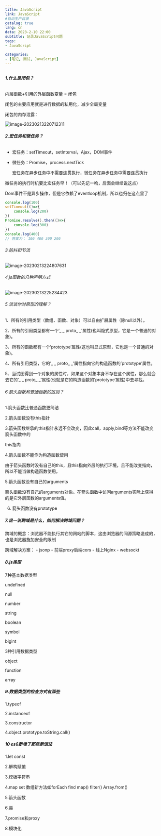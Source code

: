 ```yaml
---
title: JavaScript
link: JavaScript
#自动生产目录
catalog: true
lang: cn
data: 2023-2-10 22:00
subtitle: 记录JavaScript问题
tags:
- JavaScript

categories:
- [笔记, 面试, JavaScript]
---
```

##
###### **1.什么是闭包？**

内层函数+引用的外层函数变量 = 闭包

闭包的主要应用就是进行数据的私用化，减少全局变量

闭包的内存泄露：

![image-20230213220712311](https://cdn.jsdelivr.net/gh/147cai/blog-cdn/note/image-20230213220712311.png)

###### **2.宏任务和微任务？**

- 宏任务：setTimeout，setInterval，Ajax，DOM事件

- 微任务：Promise，process.nextTick

  宏任务在异步任务中不需要连贯执行，微任务在异步任务中需要连贯执行

微任务的执行时机要比宏任务早！（可以先记一哈，后面会继续说这点）

Dom事件不是异步操作，但是它依赖了eventloop机制，所以也归在这点里了

```js
console.log(100)
setTimeout(()=>{
    console.log(200)
})
Promise.resolve().then(()=>{
    console.log(300)
})
console.log(400)
// 答案为： 100 400 300 200
```

###### 3.防抖和节流

![image-20230213224807631](https://cdn.jsdelivr.net/gh/147cai/blog-cdn/note/image-20230213224807631.png)

###### 4.js函数的几种声明方式

![image-20230213225234423](https://cdn.jsdelivr.net/gh/147cai/blog-cdn/note/image-20230213225234423.png)

###### 5.谈谈你对原型的理解？

1、所有的引用类型（数组、函数、对象）可以自由扩展属性（除null以外）。

2、所有的引用类型都有一个’_ _ proto_ _'属性(也叫隐式原型，它是一个普通的对象)。

3、所有的函数都有一个’prototype’属性(这也叫显式原型，它也是一个普通的对象)。

4、所有引用类型，它的’_ _ proto_ _'属性指向它的构造函数的’prototype’属性。

5、当试图得到一个对象的属性时，如果这个对象本身不存在这个属性，那么就会去它的’_ _ proto_ _'属性(也就是它的构造函数的’prototype’属性)中去寻找。

###### 6.箭头函数和普通函数的区别？

1.箭头函数比普通函数更简洁

2.箭头函数没有this指针

3.箭头函数继承的this指针永远不会改变，因此call，apply,bind等方法不能改变箭头函数中的

 this指向

4.箭头函数不能作为构造函数使用

由于箭头函数时没有自己的this，且this指向外层的执行环境，且不能改变指向，所以不能当做构造函数使用。

5.箭头函数没有自己的arguments

箭头函数没有自己的arguments对象。在箭头函数中访问arguments实际上获得的是它外层函数的arguments值。

6. 箭头函数没有prototype

##### 7.说一说跨域是什么，如何解决跨域问题？

跨域的概念：浏览器不能执行其它的网站的脚本，这由浏览器的同源策略造成的，也是浏览器施加安全的限制

 跨域解决方案： - jsonp - 前端proxy后端cors - 线上Nginx - websockt

##### 8.js类型

7种基本数据类型  

undefined

null

number

string

boolean

symbol

bigint

3种引用数据类型

object

function

array

##### 9.数据类型的检查方式有那些

1.typeof

2.instanceof

3.constructor

4.object.prototype.toString.call()

##### 10 es6新增了那些新语法

1.let const 

2.解构赋值

3.模板字符串

4.map set 数组新方法如forEach find map() filter() Array.from()

5.箭头函数

6.类

7.promise和proxy

8.模块化


